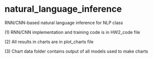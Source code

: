# natural_language_inference
RNN/CNN-based natural language inference for NLP class

(1) RNN/CNN implementation and training code is in HW2_code file

(2) All results in charts are in plot_charts file

(3) Chart data folder contains output of all models used to make charts
